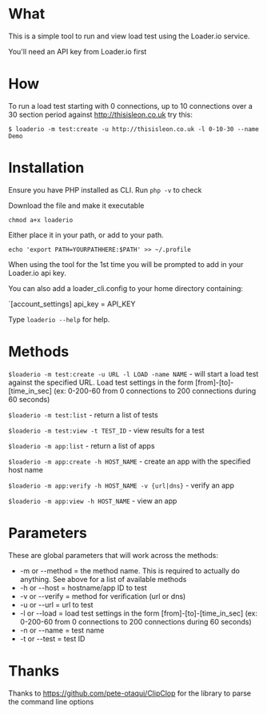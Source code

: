 What
===

This is a simple tool to run and view load test using the Loader.io service.

You'll need an API key from Loader.io first

How
===

To run a load test starting with 0 connections, up to 10 connections over a 30 section period against http://thisisleon.co.uk try this:

`$ loaderio -m test:create -u http://thisisleon.co.uk -l 0-10-30 --name Demo`

Installation
=======

Ensure you have PHP installed as CLI. Run `php -v` to check

Download the file and make it executable

`chmod a+x loaderio`

Either place it in your path, or add to your path.

`echo 'export PATH=YOURPATHHERE:$PATH' >> ~/.profile`

When using the tool for the 1st time you will be prompted to add in your Loader.io api key.

You can also add a loader_cli.config to your home directory containing:

`[account_settings]
api_key = API_KEY

Type `loaderio --help` for help.

Methods
=====

`$loaderio -m test:create -u URL -l LOAD -name NAME` - will start a load test against the specified URL. Load test settings in the form [from]-[to]-[time_in_sec] (ex: 0-200-60 from 0 connections to 200 connections during 60 seconds)

`$loaderio -m test:list` - return a list of tests

`$loaderio -m test:view -t TEST_ID` - view results for a test

`$loaderio -m app:list` - return a list of apps

`$loaderio -m app:create -h HOST_NAME` - create an app with the specified host name

`$loaderio -m app:verify -h HOST_NAME -v {url|dns}` - verify an app

`$loaderio -m app:view -h HOST_NAME` - view an app


Parameters
==========

These are global parameters that will work across the methods:

* -m or --method 		= the method name. This is required to actually do anything. See above for a list of available methods
* -h or --host 			= hostname/app ID to test
* -v or --verify 		= method for verification (url or dns)
* -u or --url			= url to test
* -l or --load			= load test settings in the form [from]-[to]-[time_in_sec] (ex: 0-200-60 from 0 connections to 200 connections during 60 seconds)
* -n or --name			= test name
* -t or --test			= test ID


Thanks
=====

Thanks to https://github.com/pete-otaqui/ClipClop for the library to parse the command line options